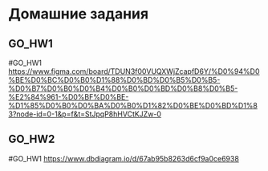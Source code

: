 # Домашние задания

## GO_HW1  
#GO_HW1
https://www.figma.com/board/TDUN3f00VUQXWjZcapfD6Y/%D0%94%D0%BE%D0%BC%D0%B0%D1%88%D0%BD%D0%B5%D0%B5-%D0%B7%D0%B0%D0%B4%D0%B0%D0%BD%D0%B8%D0%B5-%E2%84%961-%D0%BF%D0%BE-%D1%85%D0%B0%D0%BA%D0%B0%D1%82%D0%BE%D0%BD%D1%83?node-id=0-1&p=f&t=StJpqP8hHVCtKJZw-0

## GO_HW2 
#GO_HW1 
https://www.dbdiagram.io/d/67ab95b8263d6cf9a0ce6938
